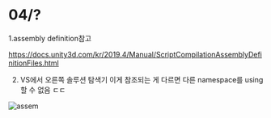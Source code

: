 # 04/?

1.assembly definition참고

https://docs.unity3d.com/kr/2019.4/Manual/ScriptCompilationAssemblyDefinitionFiles.html

2. VS에서 오른쪽 솔루션 탐색기 이게 참조되는 게 다르면 다른 namespace를 using할 수 없음 ㄷㄷ

![assem](https://github.com/limyt0/UnityStudy/assets/80087763/58ca7733-2e20-458a-be47-843b98159e60)
